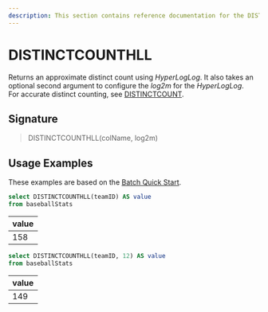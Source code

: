 ```yaml
---
description: This section contains reference documentation for the DISTINCTCOUNTHLL function.
---
```


# DISTINCTCOUNTHLL

Returns an approximate distinct count using _HyperLogLog_. 
It also takes an optional second argument to configure the _log2m_ for the _HyperLogLog_.     
For accurate distinct counting, see [DISTINCTCOUNT](distinctcount.md).

## Signature

> DISTINCTCOUNTHLL(colName, log2m)

## Usage Examples

These examples are based on the [Batch Quick Start](../../basics/getting-started/quick-start.md#batch).


```sql
select DISTINCTCOUNTHLL(teamID) AS value
from baseballStats 
```

| value   | 
| ------------- |
| 158 |

```sql
select DISTINCTCOUNTHLL(teamID, 12) AS value
from baseballStats 
```

| value   | 
| ------------- |
| 149 |